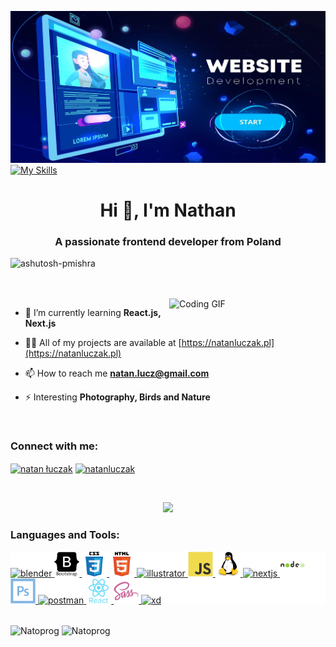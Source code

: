[![MasterHead](https://raw.githubusercontent.com/Natoprog/Natoprog/main/banner.jpg)](https://natanluczak.pl)
[![My Skills](https://skillicons.dev/icons?i=aws,gcp,azure,react,vue,flutter&perline=3)](https://skillicons.dev)
<h1 align="center">Hi 👋, I'm Nathan</h1>
<h3 align="center">A passionate frontend developer from Poland</h3>
<p align="left"> <img src="https://komarev.com/ghpvc/?username=Natoprog&label=Profile%20views&color=0e75b6&style=flat" alt="ashutosh-pmishra" /> </p>
<br></br>
<img align="right" alt="Coding GIF" width="250" src="https://cdn.dribbble.com/users/330915/screenshots/3587000/10_coding_dribbble.gif">


- 🌱 I’m currently learning **React.js, Next.js**

- 👨‍💻 All of my projects are available at [https://natanluczak.pl](https://natanluczak.pl)

- 📫 How to reach me **natan.lucz@gmail.com**

- ⚡ Interesting **Photography, Birds and Nature**

<br>

<h3 align="left">Connect with me:</h3>
<p align="left">
<a href="https://www.facebook.com/profile.php?id=100031423457668" target="blank"><img align="center" src="https://raw.githubusercontent.com/rahuldkjain/github-profile-readme-generator/master/src/images/icons/Social/facebook.svg" alt="natan łuczak" height="30" width="40" /></a>
<a href="https://instagram.com/natanluczak" target="blank"><img align="center" src="https://raw.githubusercontent.com/rahuldkjain/github-profile-readme-generator/master/src/images/icons/Social/instagram.svg" alt="natanluczak" height="30" width="40" /></a>
</p>
<br>

<p align="center">
  <a href="https://skillicons.dev">
    <img src="https://skillicons.dev/icons?i=git,kubernetes,docker,c,vim" />
  </a>
</p>

<h3 align="left">Languages and Tools:</h3>
<p align="left" style="background-color: white;"> <a href="https://www.blender.org/" target="_blank" rel="noreferrer"> <img src="https://download.blender.org/branding/community/blender_community_badge_white.svg" alt="blender" width="40" height="40"/> </a> <a href="https://getbootstrap.com" target="_blank" rel="noreferrer"> <img src="https://raw.githubusercontent.com/devicons/devicon/master/icons/bootstrap/bootstrap-plain-wordmark.svg" alt="bootstrap" width="40" height="40"/> </a> <a href="https://www.w3schools.com/css/" target="_blank" rel="noreferrer"> <img src="https://raw.githubusercontent.com/devicons/devicon/master/icons/css3/css3-original-wordmark.svg" alt="css3" width="40" height="40"/> <a href="https://www.w3.org/html/" target="_blank" rel="noreferrer"> <img src="https://raw.githubusercontent.com/devicons/devicon/master/icons/html5/html5-original-wordmark.svg" alt="html5" width="40" height="40"/> </a> <a href="https://www.adobe.com/in/products/illustrator.html" target="_blank" rel="noreferrer"> <img src="https://www.vectorlogo.zone/logos/adobe_illustrator/adobe_illustrator-icon.svg" alt="illustrator" width="40" height="40"/> </a> <a href="https://developer.mozilla.org/en-US/docs/Web/JavaScript" target="_blank" rel="noreferrer"> <img src="https://raw.githubusercontent.com/devicons/devicon/master/icons/javascript/javascript-original.svg" alt="javascript" width="40" height="40"/> </a> <a href="https://www.linux.org/" target="_blank" rel="noreferrer"> <img src="https://raw.githubusercontent.com/devicons/devicon/master/icons/linux/linux-original.svg" alt="linux" width="40" height="40"/> </a> <a href="https://nextjs.org/" target="_blank" rel="noreferrer"> <img src="https://cdn.worldvectorlogo.com/logos/nextjs-2.svg" alt="nextjs" width="40" height="40"/> </a> <a href="https://nodejs.org" target="_blank" rel="noreferrer"> <img src="https://raw.githubusercontent.com/devicons/devicon/master/icons/nodejs/nodejs-original-wordmark.svg" alt="nodejs" width="40" height="40"/> </a> <a href="https://www.photoshop.com/en" target="_blank" rel="noreferrer"> <img src="https://raw.githubusercontent.com/devicons/devicon/master/icons/photoshop/photoshop-line.svg" alt="photoshop" width="40" height="40"/> </a> <a href="https://postman.com" target="_blank" rel="noreferrer"> <img src="https://www.vectorlogo.zone/logos/getpostman/getpostman-icon.svg" alt="postman" width="40" height="40"/> </a> <a href="https://reactjs.org/" target="_blank" rel="noreferrer"> <img src="https://raw.githubusercontent.com/devicons/devicon/master/icons/react/react-original-wordmark.svg" alt="react" width="40" height="40"/> </a> <a href="https://sass-lang.com" target="_blank" rel="noreferrer"> <img src="https://raw.githubusercontent.com/devicons/devicon/master/icons/sass/sass-original.svg" alt="sass" width="40" height="40"/> </a> <a href="https://www.adobe.com/products/xd.html" target="_blank" rel="noreferrer"> <img src="https://cdn.worldvectorlogo.com/logos/adobe-xd.svg" alt="xd" width="40" height="40"/> </a> </p>
<br>

<img align="center" src="https://github-readme-stats.vercel.app/api?username=Natoprog&show_icons=true&locale=en" alt="Natoprog" />

<img align="center" src="https://github-readme-streak-stats.herokuapp.com/?user=Natoprog&" alt="Natoprog" />
